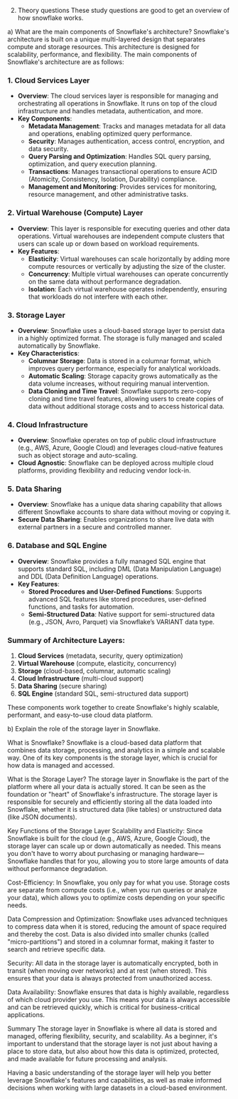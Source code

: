 2. Theory questions
These study questions are good to get an overview of how snowflake works.

  a) What are the main components of Snowflake's architecture?
Snowflake's architecture is built on a unique multi-layered design that separates compute and storage resources. This architecture is designed for scalability, performance, and flexibility. The main components of Snowflake's architecture are as follows:

### 1. **Cloud Services Layer**
   - **Overview**: The cloud services layer is responsible for managing and orchestrating all operations in Snowflake. It runs on top of the cloud infrastructure and handles metadata, authentication, and more.
   - **Key Components**:
     - **Metadata Management**: Tracks and manages metadata for all data and operations, enabling optimized query performance.
     - **Security**: Manages authentication, access control, encryption, and data security.
     - **Query Parsing and Optimization**: Handles SQL query parsing, optimization, and query execution planning.
     - **Transactions**: Manages transactional operations to ensure ACID (Atomicity, Consistency, Isolation, Durability) compliance.
     - **Management and Monitoring**: Provides services for monitoring, resource management, and other administrative tasks.

### 2. **Virtual Warehouse (Compute) Layer**
   - **Overview**: This layer is responsible for executing queries and other data operations. Virtual warehouses are independent compute clusters that users can scale up or down based on workload requirements.
   - **Key Features**:
     - **Elasticity**: Virtual warehouses can scale horizontally by adding more compute resources or vertically by adjusting the size of the cluster.
     - **Concurrency**: Multiple virtual warehouses can operate concurrently on the same data without performance degradation.
     - **Isolation**: Each virtual warehouse operates independently, ensuring that workloads do not interfere with each other.

### 3. **Storage Layer**
   - **Overview**: Snowflake uses a cloud-based storage layer to persist data in a highly optimized format. The storage is fully managed and scaled automatically by Snowflake.
   - **Key Characteristics**:
     - **Columnar Storage**: Data is stored in a columnar format, which improves query performance, especially for analytical workloads.
     - **Automatic Scaling**: Storage capacity grows automatically as the data volume increases, without requiring manual intervention.
     - **Data Cloning and Time Travel**: Snowflake supports zero-copy cloning and time travel features, allowing users to create copies of data without additional storage costs and to access historical data.

### 4. **Cloud Infrastructure**
   - **Overview**: Snowflake operates on top of public cloud infrastructure (e.g., AWS, Azure, Google Cloud) and leverages cloud-native features such as object storage and auto-scaling.
   - **Cloud Agnostic**: Snowflake can be deployed across multiple cloud platforms, providing flexibility and reducing vendor lock-in.

### 5. **Data Sharing**
   - **Overview**: Snowflake has a unique data sharing capability that allows different Snowflake accounts to share data without moving or copying it.
   - **Secure Data Sharing**: Enables organizations to share live data with external partners in a secure and controlled manner.

### 6. **Database and SQL Engine**
   - **Overview**: Snowflake provides a fully managed SQL engine that supports standard SQL, including DML (Data Manipulation Language) and DDL (Data Definition Language) operations.
   - **Key Features**:
     - **Stored Procedures and User-Defined Functions**: Supports advanced SQL features like stored procedures, user-defined functions, and tasks for automation.
     - **Semi-Structured Data**: Native support for semi-structured data (e.g., JSON, Avro, Parquet) via Snowflake’s VARIANT data type.

### Summary of Architecture Layers:
1. **Cloud Services** (metadata, security, query optimization)
2. **Virtual Warehouse** (compute, elasticity, concurrency)
3. **Storage** (cloud-based, columnar, automatic scaling)
4. **Cloud Infrastructure** (multi-cloud support)
5. **Data Sharing** (secure sharing)
6. **SQL Engine** (standard SQL, semi-structured data support)

These components work together to create Snowflake's highly scalable, performant, and easy-to-use cloud data platform.

b) Explain the role of the storage layer in Snowflake.

What is Snowflake?
Snowflake is a cloud-based data platform that combines data storage, processing, and analytics in a simple and scalable way. One of its key components is the storage layer, which is crucial for how data is managed and accessed.

What is the Storage Layer?
The storage layer in Snowflake is the part of the platform where all your data is actually stored. It can be seen as the foundation or "heart" of Snowflake's infrastructure. The storage layer is responsible for securely and efficiently storing all the data loaded into Snowflake, whether it is structured data (like tables) or unstructured data (like JSON documents).

Key Functions of the Storage Layer
Scalability and Elasticity:
Since Snowflake is built for the cloud (e.g., AWS, Azure, Google Cloud), the storage layer can scale up or down automatically as needed. This means you don't have to worry about purchasing or managing hardware—Snowflake handles that for you, allowing you to store large amounts of data without performance degradation.

Cost-Efficiency:
In Snowflake, you only pay for what you use. Storage costs are separate from compute costs (i.e., when you run queries or analyze your data), which allows you to optimize costs depending on your specific needs.

Data Compression and Optimization:
Snowflake uses advanced techniques to compress data when it is stored, reducing the amount of space required and thereby the cost. Data is also divided into smaller chunks (called "micro-partitions") and stored in a columnar format, making it faster to search and retrieve specific data.

Security:
All data in the storage layer is automatically encrypted, both in transit (when moving over networks) and at rest (when stored). This ensures that your data is always protected from unauthorized access.

Data Availability:
Snowflake ensures that data is highly available, regardless of which cloud provider you use. This means your data is always accessible and can be retrieved quickly, which is critical for business-critical applications.

Summary
The storage layer in Snowflake is where all data is stored and managed, offering flexibility, security, and scalability. As a beginner, it's important to understand that the storage layer is not just about having a place to store data, but also about how this data is optimized, protected, and made available for future processing and analysis.

Having a basic understanding of the storage layer will help you better leverage Snowflake's features and capabilities, as well as make informed decisions when working with large datasets in a cloud-based environment.
